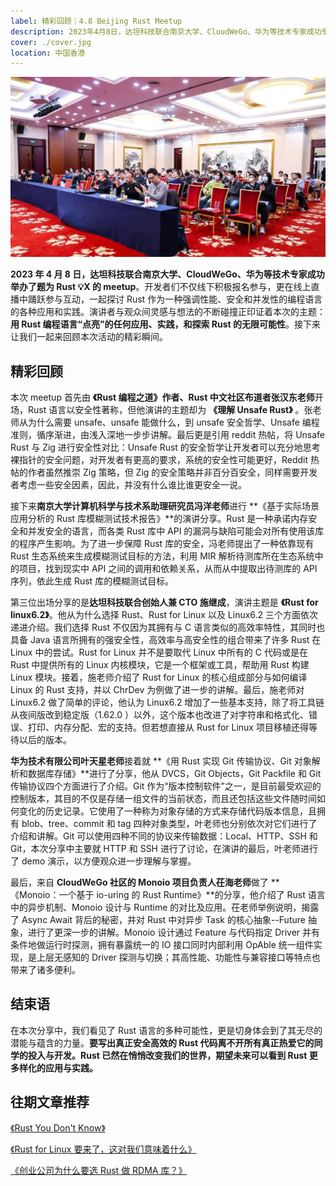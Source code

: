 ```yaml
---
label: 精彩回顾｜4.8 Beijing Rust Meetup
description: 2023年4月8日，达坦科技联合南京大学、CloudWeGo、华为等技术专家成功举办了题为Rust 💡X的meetup。开发者们不仅线下积极报名参与，更在线上直播中踊跃参与互动，一起探讨Rust作为一种强调性能、安全和并发性的编程语言的各种应用和实践。演讲者与观众间灵感与想法的不断碰撞正印证着本次的主题：用Rust编程语言“点亮”的任何应用、实践，和探索Rust的无限可能性。接下来让我们一起来回顾本次活动的精彩瞬间
cover: ./cover.jpg
location: 中国香港
---
```


![封面](./cover.jpg)

**2023 年 4 月 8 日，达坦科技联合南京大学、CloudWeGo、华为等技术专家成功举办了题为 Rust 💡X 的 meetup**。开发者们不仅线下积极报名参与，更在线上直播中踊跃参与互动，一起探讨 Rust 作为一种强调性能、安全和并发性的编程语言的各种应用和实践。演讲者与观众间灵感与想法的不断碰撞正印证着本次的主题：**用 Rust 编程语言“点亮”的任何应用、实践，和探索 Rust 的无限可能性**。接下来让我们一起来回顾本次活动的精彩瞬间。

## 精彩回顾

本次 meetup 首先由 **《Rust 编程之道》作者、Rust 中文社区布道者张汉东老师**开场，Rust 语言以安全性著称，但他演讲的主题却为 **《理解 Unsafe Rust》** 。张老师从为什么需要 unsafe、unsafe 能做什么，到 unsafe 安全哲学、Unsafe 编程准则，循序渐进，由浅入深地一步步讲解。最后更是引用 reddit 热帖，将 Unsafe Rust 与 Zig 进行安全性对比：Unsafe Rust 的安全哲学让开发者可以充分地思考裸指针的安全问题，对开发者有更高的要求，系统的安全性可能更好，Reddit 热帖的作者虽然推崇 Zig 策略，但 Zig 的安全策略并非百分百安全，同样需要开发者考虑一些安全因素，因此，并没有什么谁比谁更安全一说。

接下来**南京大学计算机科学与技术系助理研究员冯洋老师**进行 **《基于实际场景应用分析的 Rust 库模糊测试技术报告》**的演讲分享。Rust 是一种承诺内存安全和并发安全的语言，而各类 Rust 库中 API 的漏洞与缺陷可能会对所有使用该库的程序产生影响。为了进一步保障 Rust 库的安全，冯老师提出了一种依靠现有 Rust 生态系统来生成模糊测试目标的方法，利用 MIR 解析待测库所在生态系统中的项目，找到现实中 API 之间的调用和依赖关系，从而从中提取出待测库的 API 序列，依此生成 Rust 库的模糊测试目标。

第三位出场分享的是**达坦科技联合创始人兼 CTO 施继成**，演讲主题是 **《Rust for linux6.2》**。他从为什么选择 Rust、Rust for Linux 以及 Linux6.2 三个方面依次递进介绍。我们选择 Rust 不仅因为其拥有与 C 语言类似的高效率特性，其同时也具备 Java 语言所拥有的强安全性，高效率与高安全性的组合带来了许多 Rust 在 Linux 中的尝试。Rust for Linux 并不是要取代 Linux 中所有的 C 代码或是在 Rust 中提供所有的 Linux 内核模块，它是一个框架或工具，帮助用 Rust 构建 Linux 模块。接着，施老师介绍了 Rust for Linux 的核心组成部分与如何编译 Linux 的 Rust 支持，并以 ChrDev 为例做了进一步的讲解。最后，施老师对 Linux6.2 做了简单的评论，他认为 Linux6.2 增加了一些基本支持，除了将工具链从夜间版改到稳定版（1.62.0 ）以外，这个版本也改进了对字符串和格式化、错误、打印、内存分配、宏的支持。但若想直接从 Rust for Linux 项目移植还得等待以后的版本。

**华为技术有限公司叶天星老师**接着就 **《用 Rust 实现 Git 传输协议、Git 对象解析和数据库存储》**进行了分享，他从 DVCS，Git Objects，Git Packfile 和 Git 传输协议四个方面进行了介绍。Git 作为“版本控制软件”之一，是目前最受欢迎的控制版本，其目的不仅是存储一组文件的当前状态，而且还包括这些文件随时间如何变化的历史记录。它使用了一种称为对象存储的方式来存储代码版本信息，且拥有 blob、tree、commit 和 tag 四种对象类型，叶老师也分别依次对它们进行了介绍和讲解。Git 可以使用四种不同的协议来传输数据：Local、HTTP、SSH 和 Git，本次分享中主要就 HTTP 和 SSH 进行了讨论，在演讲的最后，叶老师进行了 demo 演示，以方便观众进一步理解与掌握。

最后，来自 **CloudWeGo 社区的 Monoio 项目负责人茌海老师**做了 **《Monoio：一个基于 io-uring 的 Rust Runtime》**的分享，他介绍了 Rust 语言中的异步机制、Monoio 设计与 Runtime 的对比及应用。茌老师举例说明，揭露了 Async Await 背后的秘密，并对 Rust 中对异步 Task 的核心抽象--Future 抽象，进行了更深一步的讲解。Monoio 设计通过 Feature 与代码指定 Driver 并有条件地做运行时探测，拥有暴露统一的 IO 接口同时内部利用 OpAble 统一组件实现，是上层无感知的 Driver 探测与切换；其高性能、功能性与兼容接口等特点也带来了诸多便利。

## 结束语

在本次分享中，我们看见了 Rust 语言的多种可能性，更是切身体会到了其无尽的潜能与蕴含的力量。**要写出真正安全高效的 Rust 代码离不开所有真正热爱它的同学的投入与开发。Rust 已然在悄悄改变我们的世界，期望未来可以看到 Rust 更多样化的应用与实践。**

## 往期文章推荐

[《Rust You Don't Know》](https://mp.weixin.qq.com/s?__biz=MzkwNTMzOTE2MA==&mid=2247484900&idx=1&sn=1bee5d09f4286d4067e26b62c0fe134b&chksm=c0f80d93f78f8485c187a398a4c8834fd0798bdaf9e0305b93be0ed03dc4af982eaee6c70338&scene=21#wechat_redirect)

[《Rust for Linux 要来了，这对我们意味着什么》](https://mp.weixin.qq.com/s?__biz=MzkwNTMzOTE2MA==&mid=2247484429&idx=1&sn=9eaf3b79376d78182d16b0b3e5faadf7&chksm=c0f80c7af78f856c25c86fba4b6657d99d5464f5e8f3f35e782e44dc72e1ae7526adea66a8dc&scene=21#wechat_redirect)

[《创业公司为什么要选 Rust 做 RDMA 库？》](https://mp.weixin.qq.com/s?__biz=MzkwNTMzOTE2MA==&mid=2247484037&idx=1&sn=8363fb4610e89bfb1dfb714752e8f5b0&chksm=c0f80af2f78f83e4437ebb56f90be3ddfea2321213fa9b352151386d087ce93d7a962fffe442&scene=21#wechat_redirect)
